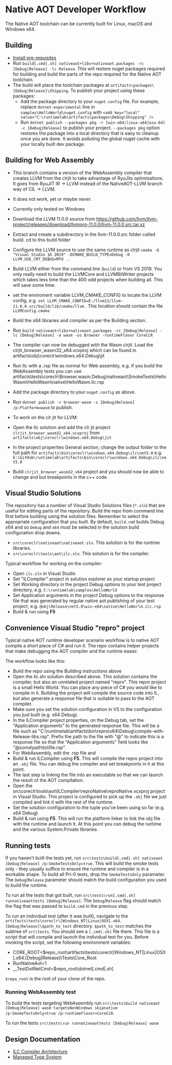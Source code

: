 # Native AOT Developer Workflow

The Native AOT toolchain can be currently built for Linux, macOS and Windows x64. 

## Building

- [Install pre-requisites](../../README.md#build-requirements)
- Run `build[.cmd|.sh] nativeaot+libs+nativeaot.packages -rc [Debug|Release] -lc Release`. This will restore nuget packages required for building and build the parts of the repo required for the Native AOT toolchain.
- The build will place the toolchain packages at `artifacts\packages\[Debug|Release]\Shipping`. To publish your project using these packages:
   - Add the package directory to your `nuget.config` file. For example, replace `dotnet-experimental` line in `samples\HelloWorld\nuget.config` with `<add key="local" value="C:\runtimelab\artifacts\packages\Debug\Shipping" />`
   - Run `dotnet publish --packages pkg -r [win-x64|linux-x64|osx-64] -c [Debug|Release]` to publish your project. `--packages pkg` option restores the package into a local directory that is easy to cleanup once you are done. It avoids polluting the global nuget cache with your locally built dev package.

## Building for Web Assembly
- This branch contains a version of the WebAssembly compiler that creates LLVM from the clrjit to take advantage of RyuJits optimisations.  It goes from RyuJIT IR -> LLVM instead of the NativeAOT-LLVM branch way of CIL -> LLVM.
- It does not work, yet or maybe never.
- Currently only tested on Windows
- Download the LLVM 11.0.0 source from https://github.com/llvm/llvm-project/releases/download/llvmorg-11.0.0/llvm-11.0.0.src.tar.xz
- Extract and create a subdirectory in the llvm-11.0.0.src folder called build.  cd to this build folder
- Configure the LLVM source to use the same runtime as clrjit `cmake -G "Visual Studio 16 2019" -DCMAKE_BUILD_TYPE=Debug -D LLVM_USE_CRT_DEBUG=MTd ..`
- Build LLVM either from the command line (`build`) or from VS 2019.  You only really need to build the LLVMCore and LLVMBitWriter projects which takes less time than the 400 odd projects when building all.  This will save some time.
- set the enviroment variable LLVM_CMAKE_CONFIG to locate the LLVM config, e.g.  `set LLVM_CMAKE_CONFIG=E:/llvm11/llvm-11.0.0.src/build/lib/cmake/llvm` .   This location should contain the file `LLVMConfig.cmake`
- Build the x64 libraries and compiler as per the Building section.
- Run `build nativeaot+libs+nativeaot.packages -rc [Debug|Release] -lc [Debug|Release] -a wasm -os Browser -runtimeFlavor CoreCLR`
- The compiler can now be debugged with the Wasm clrjit.  Load the clrjit_browser_wasm32_x64.vcxproj which can be found in artifacts\obj\coreclr\windows.x64.Debug\jit
- Run Ilc with a .rsp file as normal for Web assembly, e.g. if you build the WebAssembly tests you can use artifacts\tests\coreclr\Browser.wasm.Debug\nativeaot\SmokeTests\HelloWasm\HelloWasm\native\HelloWasm.ilc.rsp
- Add the package directory to your `nuget.config` as above.
- Run `dotnet publish -r browser-wasm -c [Debug|Release] /p:Platform=wasm` to publish.

- To work on the clr jit for LLVM:
- Open the Ilc solution and add the clr jit project `clrjit_browser_wasm32_x64.vcxproj` from `artifacts\obj\coreclr\windows.x64.Debug\jit`
- In the project properties General section, change the output folder to the full path for `artifacts\bin\coreclr\windows.x64.Debug\ilc\net5.0` e.g. `E:\GitHub\runtimelab\artifacts\bin\coreclr\windows.x64.Debug\ilc\net5.0`
- Build `clrjit_browser_wasm32_x64` project and you should now be able to change and but breakpoints in the c++ code.


## Visual Studio Solutions

The repository has a number of Visual Studio Solutions files (`*.sln`) that are useful for editing parts of the repository. Build the repo from command line first before building using the solution files. Remember to select the appropriate configuration that you built. By default, `build.cmd` builds Debug x64 and so `Debug` and `x64` must be selected in the solution build configuration drop downs.

- `src\coreclr\nativeaot\nativeaot.sln`. This solution is for the runtime libraries.
- `src\coreclr\tools\aot\ilc.sln`. This solution is for the compiler.

Typical workflow for working on the compiler:
- Open `ilc.sln` in Visual Studio
- Set "ILCompiler" project in solution explorer as your startup project
- Set Working directory in the project Debug options to your test project directory, e.g. `C:\runtimelab\samples\HelloWorld`
- Set Application arguments in the project Debug options to the response file that was generated by regular native aot publishing of your test project, e.g. `@obj\Release\net5.0\win-x64\native\HelloWorld.ilc.rsp`  
- Build & run using **F5** 

## Convenience Visual Studio "repro" project

Typical native AOT runtime developer scenario workflow is to native AOT compile a short piece of C# and run it. The repo contains helper projects that make debugging the AOT compiler and the runtime easier.

The workflow looks like this:

- Build the repo using the Building instructions above
- Open the ilc.sln solution described above. This solution contains the compiler, but also an unrelated project named "repro". This repro project is a small Hello World. You can place any piece of C# you would like to compile in it. Building the project will compile the source code into IL, but also generate a response file that is suitable to pass to the AOT compiler.
- Make sure you set the solution configuration in VS to the configuration you just built (e.g. x64 Debug).
- In the ILCompiler project properties, on the Debug tab, set the "Application arguments" to the generated response file. This will be a file such as "C:\runtimelab\artifacts\bin\repro\x64\Debug\compile-with-Release-libs.rsp". Prefix the path to the file with "@" to indicate this is a response file so that the "Application arguments" field looks like "@some\path\to\file.rsp".
- For WebAssembly, edit the .rsp file and 
- Build & run ILCompiler using **F5**. This will compile the repro project into an `.obj` file. You can debug the compiler and set breakpoints in it at this point.
- The last step is linking the file into an executable so that we can launch the result of the AOT compilation.
- Open the src\coreclr\tools\aot\ILCompiler\reproNative\reproNative.vcxproj project in Visual Studio. This project is configured to pick up the `.obj` file we just compiled and link it with the rest of the runtime.
- Set the solution configuration to the tuple you've been using so far (e.g. x64 Debug)
- Build & run using **F5**. This will run the platform linker to link the obj file with the runtime and launch it. At this point you can debug the runtime and the various System.Private libraries.

## Running tests

If you haven't built the tests yet, run `src\tests\build[.cmd|.sh] nativeaot [Debug|Release] /p:SmokeTestsOnly=true`. This will build the smoke tests only - they usually suffice to ensure the runtime and compiler is in a workable shape. To build all Pri-0 tests, drop the `SmokeTestsOnly` parameter. The `Debug`/`Release` parameter should match the build configuration you used to build the runtime.

To run all the tests that got built, run `src\tests\run[.cmd|.sh] runnativeaottests [Debug|Release]`. The `Debug`/`Release` flag should match the flag that was passed to `build.cmd` in the previous step.

To run an individual test (after it was built), navigate to the `artifacts\tests\coreclr\[Windows_NT|Linux|OSX[.x64.[Debug|Release]\$path_to_test` directory. `$path_to_test` matches the subtree of `src\tests`. You should see a `[.cmd|.sh]` file there. This file is a script that will compile and launch the individual test for you. Before invoking the script, set the following environment variables:

* CORE_ROOT=$repo_root\artifacts\tests\coreclr\[Windows_NT|Linux|OSX[.x64.[Debug|Release]\Tests\Core_Root
* RunNativeAot=1
* __TestDotNetCmd=$repo_root\dotnet[.cmd|.sh]

`$repo_root` is the root of your clone of the repo.

### Running WebAssembly test

To build the tests targeting WebAssembly run `src\tests\build nativeaot [Debug|Release] wasm targetsNonWindows skipnative /p:SmokeTestsOnly=true /p:runtimeFlavor=CoreCLR`.

To run the tests `src\tests\run runnativeaottests [Debug|Release] wasm`

## Design Documentation

- [ILC Compiler Architecture](../../../design/coreclr/botr/ilc-architecture.md)
- [Managed Type System](../../../design/coreclr/botr/managed-type-system.md)
